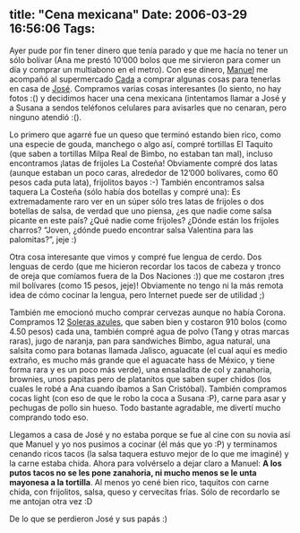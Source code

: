 title: "Cena mexicana"
Date: 2006-03-29 16:56:06
Tags: 
---
<p>Ayer pude por fin tener dinero que tenía parado y que me hacía no tener un sólo bolívar (Ana me prestó 10&#8217;000 bolos que me sirvieron para comer un día y comprar un multiabono en el metro). Con ese dinero, <a target="_blank" href="http://mannyto.unplug.org.ve">Manuel</a> me acompañó al supermercado <a target="_blank" href="http://www.cada.com.ve/">Cada</a> a comprar algunas cosas para tenerlas en casa de <a target="_blank" href="http://bureado.com.ve">José</a>. Compramos varias cosas interesantes (lo siento, no hay fotos :() y decidimos hacer una cena mexicana (intentamos llamar a José y a Susana a sendos teléfonos celulares para avisarles que no cenaran, pero ninguno atendió :().</p>

<p>Lo primero que agarré fue un queso que terminó estando bien rico, como una especie de gouda, manchego o algo así, compré tortillas El Taquito (que saben a tortillas Milpa Real de Bimbo, no estaban tan mal), incluso encontramos ¡latas de frijoles La Costeña! Obviamente compré dos latas (aunque estaban un poco caras, alrededor de 12&#8217;000 bolívares, como 60 pesos cada puta lata), frijolitos bayos :-) También encontramos salsa taquera La Costeña (sólo había dos botellas y compré una): Es extremadamente raro ver en un súper sólo tres latas de frijoles o dos botellas de salsa, de verdad que uno piensa, ¿es que nadie come salsa picante en este país? ¿Qué nadie come frijoles? ¿Dónde están los frijoles charros? &#8220;Joven, ¿dónde puedo encontrar salsa Valentina para las palomitas?&#8221;, jeje :)</p>

<p>Otra cosa interesante que vimos y compré fue lengua de cerdo. Dos lenguas de cerdo (que me hicieron recordar los tacos de cabeza y tronco de oreja que comíamos fuera de la Dos Naciones :)) que me costaron ¡tres mil bolívares (como 15 pesos, jeje)! Obviamente no tengo ni la más remota idea de cómo cocinar la lengua, pero Internet puede ser de utilidad ;)</p>

<p>También me emocionó mucho comprar cervezas aunque no había Corona. Compramos 12&#160;<a target="_blank" href="http://www.producto.com.ve/243/notas/lanzamientos.html">Soleras azules</a>, que saben bien y costaron 910 bolos (como 4.50 pesos) cada una, también compré agua de polvo (Tang y otras marcas raras), jugo de naranja, pan para sandwiches Bimbo, agua natural, una salsita como para botanas llamada Jalisco, aguacate (el cual aquí es medio extraño, es mucho más grande que el aguacate hass de México, y tiene forma rara y es un poco más verde), una ensaladita de col y zanahoria, brownies, unos papitas pero de platanitos que saben super chidos (los cuales le robé a Ana cuando íbamos a San Cristóbal). También compramos cocas light (con eso de que le robo la coca a Susana :P), carne para asar y pechugas de pollo sin hueso. Todo bastante agradable, me divertí mucho comprando todo eso.</p>

<p>Llegamos a casa de José y no estaba porque se fue al cine con su novia así que Manuel y yo nos pusimos a cocinar (él más que yo :P) y terminamos cenando ricos tacos (la salsa taquera estuvo mejor de lo que me imaginé) y la carne estaba chida. Ahora para volvérselo a dejar claro a Manuel: <strong>A los putos tacos no se les pone zanahoria, ni mucho menos se le unta mayonesa a la tortilla</strong>. Al menos yo cené bien rico, taquitos con carne chida, con frijolitos, salsa, queso y cervecitas frías. Sólo de recordarlo se me antojan otra vez :D</p>

<p>De lo que se perdieron José y sus papás :)</p>
